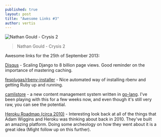```yaml
---
published: true
layout: post
title: "Awesome Links #3"
author: vertis
---
```

![Nathan Gould - Crysis 2](http://i1.ytimg.com/vi/-ld1iFwhIAE/maxresdefault.jpg)
> Nathan Gould - Crysis 2

Awesome links for the 25th of September 2013:

[Disqus](http://blog.disqus.com/post/62187806135/scaling-django-to-8-billion-page-views) - Scaling Django to 8 billion page views. Good reminder on the importance of mastering caching.

[fesplugas/rbenv-installer](https://github.com/fesplugas/rbenv-installer) - Nice automated way of installing rbenv and getting Ruby up and running.

[camlistore](http://camlistore.org/) - a new content management system written in [go-lang](http://golang.org/). I've been playing with this for a few weeks now, and even though it's still very raw, you can see the potential.

[Heroku Roadmap (circa 2010)](https://gist.github.com/adamwiggins/7d0e0805e0e44870f17f) - Interesting look back at all of the things that Adam Wiggins and Heroku was thinking about back in 2010. They've built an amazing platform. Doing some archeology on how they went about it is a great idea (Might follow up on this further).
